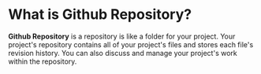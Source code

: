 
# What is **Github Repository**?

**Github Repository** is a repository is like a folder for your project. Your project's repository contains all of your project's files and stores each file's revision history. You can also discuss and manage your project's work within the repository.